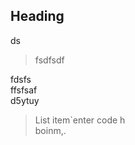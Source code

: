 <h2 id="heading">Heading</h2>
<p>ds</p>
<blockquote>
<p>fsdfsdf</p>
</blockquote>
<p>fdsfs<br>
ffsfsaf<br>
d5ytuy</p>
<blockquote>
<p>List item`enter code h<br>
boinm,.</p>
</blockquote>
